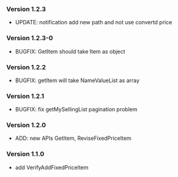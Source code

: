 ### Version 1.2.3
- UPDATE: notification add new path and not use convertd price

### Version 1.2.3-0
- BUGFIX: GetItem should take Item as object

### Version 1.2.2
- BUGFIX: getItem will take NameValueList as array

### Version 1.2.1
- BUGFIX: fix getMySellingList pagination problem

### Version 1.2.0
- ADD: new APIs GetItem, ReviseFixedPriceItem

### Version 1.1.0
- add VerifyAddFixedPriceItem

